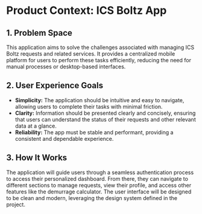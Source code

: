 # Product Context: ICS Boltz App

## 1. Problem Space

This application aims to solve the challenges associated with managing ICS Boltz requests and related services. It provides a centralized mobile platform for users to perform these tasks efficiently, reducing the need for manual processes or desktop-based interfaces.

## 2. User Experience Goals

- **Simplicity:** The application should be intuitive and easy to navigate, allowing users to complete their tasks with minimal friction.
- **Clarity:** Information should be presented clearly and concisely, ensuring that users can understand the status of their requests and other relevant data at a glance.
- **Reliability:** The app must be stable and performant, providing a consistent and dependable experience.

## 3. How It Works

The application will guide users through a seamless authentication process to access their personalized dashboard. From there, they can navigate to different sections to manage requests, view their profile, and access other features like the demurrage calculator. The user interface will be designed to be clean and modern, leveraging the design system defined in the project.
